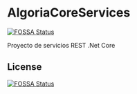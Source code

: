 # AlgoriaCoreServices
[![FOSSA Status](https://app.fossa.com/api/projects/git%2Bgithub.com%2Falgoriacore%2FAlgoriaCoreServices.svg?type=shield)](https://app.fossa.com/projects/git%2Bgithub.com%2Falgoriacore%2FAlgoriaCoreServices?ref=badge_shield)

Proyecto de servicios REST .Net Core


## License
[![FOSSA Status](https://app.fossa.com/api/projects/git%2Bgithub.com%2Falgoriacore%2FAlgoriaCoreServices.svg?type=large)](https://app.fossa.com/projects/git%2Bgithub.com%2Falgoriacore%2FAlgoriaCoreServices?ref=badge_large)